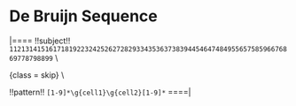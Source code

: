# De Bruijn Sequence

<!-- %% svg-grid: none -->

|====
!!subject!! `112131415161718192232425262728293343536373839445464748495565758596676869778798899` \\

{class = skip} \\

!!pattern!! `[1-9]*\g{cell1}\g{cell2}[1-9]*`
====|
